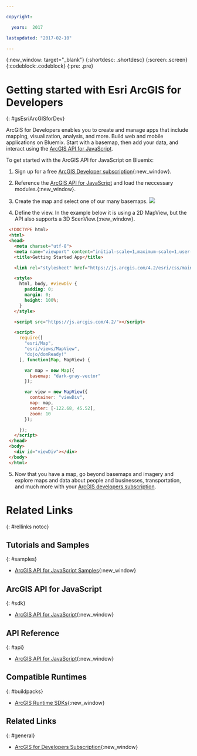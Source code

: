 ```yaml
---

copyright:

  years:  2017

lastupdated: "2017-02-10"

---
```


{:new_window: target="_blank"}
{:shortdesc: .shortdesc}
{:screen:.screen}
{:codeblock:.codeblock}
{:pre: .pre}

<!-- This template is for getting started with a Bluemix service. It is a task template intended to document productive use of the service. It is not intended for discovery and conceptual information.  -->

<!-- The name of this file should remain index.md.
Please delete out content examples and coding that you are not using for your service. -->

# Getting started with Esri ArcGIS for Developers
{: #gsEsriArcGISforDev}

ArcGIS for Developers enables you to create and manage apps that include mapping, visualization, analysis, and more. Build web and mobile applications on Bluemix. Start with a basemap, then add your data, and interact using the [ArcGIS API for JavaScript](https://developers.arcgis.com/javascript/).

To get started with the ArcGIS API for JavaScript on Bluemix:

1. Sign up for a free [ArcGIS Developer subscription](https://developers.arcgis.com/sign-up/){:new_window}.
2. Reference the [ArcGIS API for JavaScript](https://developers.arcgis.com/javascript/) and load the neccessary modules.{:new_window}.
3. Create the map and select one of our many basemaps.
    ![](http://www.arcgis.com/features/img/maps/maps-banner.jpg)

4. Define the view. In the example below it is using a 2D MapView, but the API also supports a 3D ScenView.{:new_window}.

 ```html
  <!DOCTYPE html>
  <html>
  <head>
    <meta charset="utf-8">
    <meta name="viewport" content="initial-scale=1,maximum-scale=1,user-scalable=no">
    <title>Getting Started App</title>

    <link rel="stylesheet" href="https://js.arcgis.com/4.2/esri/css/main.css">

    <style>
      html, body, #viewDiv {
        padding: 0;
        margin: 0;
        height: 100%;
      }
    </style>

    <script src="https://js.arcgis.com/4.2/"></script>

    <script>
      require([
        "esri/Map",
        "esri/views/MapView",
        "dojo/domReady!"
      ], function(Map, MapView) {

        var map = new Map({
          basemap: "dark-gray-vector"
        });

        var view = new MapView({
          container: "viewDiv",
          map: map,
          center: [-122.68, 45.52],
          zoom: 10
        });

      });
    </script>
  </head>
  <body>
    <div id="viewDiv"></div>
  </body>
  </html>
  ```
5. Now that you have a map, go beyond basemaps and imagery and explore maps and data about people and businesses, transportation, and much more with your [ArcGIS developers subscription](https://developers.arcgis.com/content-and-services/).

# Related Links
{: #rellinks notoc}

## Tutorials and Samples
{: #samples}

* [ArcGIS API for JavaScript Samples](https://developers.arcgis.com/javascript/latest/sample-code/index.html){:new_window}


## ArcGIS API for JavaScript
{: #sdk}

* [ArcGIS API for JavaScript](https://developers.arcgis.com/javascript/){:new_window}


## API Reference
{: #api}

* [ArcGIS API for JavaScript](https://developers.arcgis.com/javascript/latest/api-reference/index.html){:new_window}

## Compatible Runtimes
{: #buildpacks}

* [ArcGIS Runtime SDKs](https://developers.arcgis.com/arcgis-runtime/){:new_window}

## Related Links
{: #general}

* [ArcGIS for Developers Subscription](https://developers.arcgis.com/plans/){:new_window}

